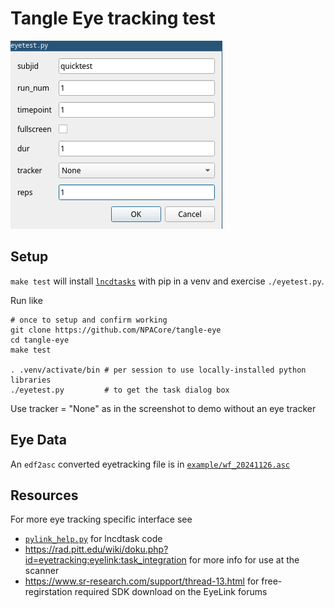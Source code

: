 # Tangle Eye tracking test

![Launching script](./eyetest_launch.png)

## Setup
`make test` will install [`lncdtasks`](https://github.com/LabNeuroCogDevel/lncdtask/) with pip in a venv and exercise `./eyetest.py`.

Run like
```
# once to setup and confirm working
git clone https://github.com/NPACore/tangle-eye
cd tangle-eye
make test

. .venv/activate/bin # per session to use locally-installed python libraries
./eyetest.py         # to get the task dialog box
```

Use tracker = "None" as in the screenshot to demo without an eye tracker

## Eye Data
An `edf2asc` converted eyetracking file is in [`example/wf_20241126.asc`](example/wf_20241126.asc)

## Resources
For more eye tracking specific interface see 
  * [`pylink_help.py`](https://github.com/LabNeuroCogDevel/lncdtask/blob/main/lncdtask/pylink_help.py) for lncdtask code
  * https://rad.pitt.edu/wiki/doku.php?id=eyetracking:eyelink:task_integration for more info for use at the scanner
  * https://www.sr-research.com/support/thread-13.html for free-regirstation required SDK download on the EyeLink forums
